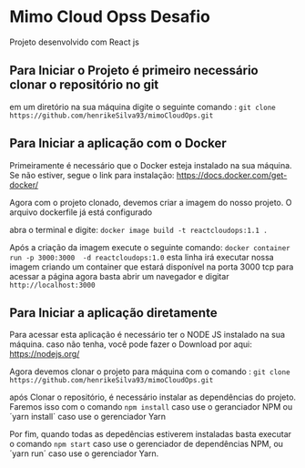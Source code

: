 # Mimo Cloud Opss Desafio 

Projeto desenvolvido com React js

## Para Iniciar o Projeto é primeiro necessário clonar o repositório no git
em um diretório na sua máquina digite o seguinte comando : `git clone https://github.com/henrikeSilva93/mimoCloudOps.git`

## Para Iniciar a aplicação com o Docker

Primeiramente é necessário que o Docker esteja instalado na sua máquina. Se não estiver, segue o link para instalação:
https://docs.docker.com/get-docker/

Agora com o projeto clonado, devemos criar a imagem do nosso projeto. O arquivo dockerfile já está configurado

abra o terminal e digite:  `docker image build -t reactcloudops:1.1 .`

Após a criação da imagem execute o seguinte comando: `docker container run -p 3000:3000  -d reactcloudops:1.0`
esta linha irá executar nossa imagem criando um container que estará disponível na porta 3000 tcp
para acessar a página  agora basta abrir um navegador e digitar `http://localhost:3000`

## Para Iniciar a aplicação diretamente 
Para acessar esta aplicação é necessário ter o NODE JS instalado na sua máquina. caso não tenha, você pode fazer o Download por aqui:
https://nodejs.org/

Agora devemos clonar o projeto para máquina com o comando : `git clone https://github.com/henrikeSilva93/mimoCloudOps.git`

após Clonar o repositório, é necessário instalar as dependências do projeto. Faremos isso com o comando `npm install` caso use o geranciador NPM
ou ´yarn install´ caso use o gerenciador Yarn

Por fim, quando todas as depedências estiverem instaladas basta executar o comando `npm start` caso use o gerenciador de dependências NPM,
ou ´yarn run´ caso use o gerenciador Yarn.
